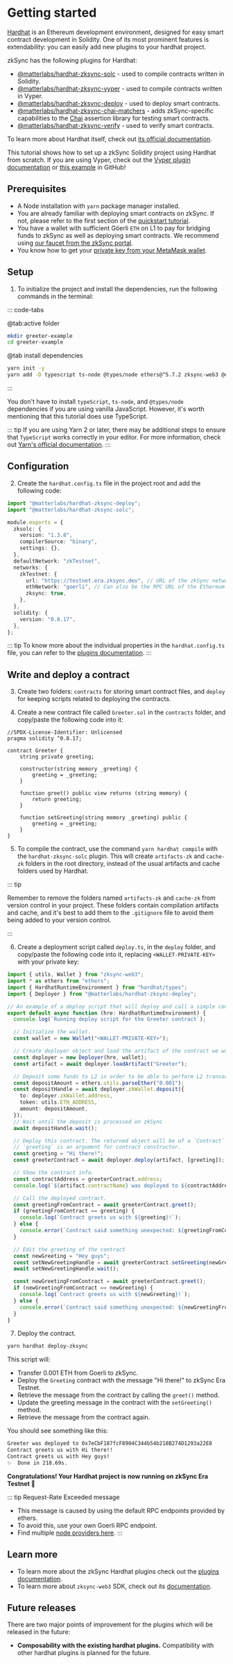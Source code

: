 # Getting started

[Hardhat](https://hardhat.org) is an Ethereum development environment, designed for easy smart contract development in Solidity. One of its most prominent features is extendability: you can easily add new plugins to your hardhat project.

zkSync has the following plugins for Hardhat:

- [@matterlabs/hardhat-zksync-solc](./hardhat-zksync-solc.md) - used to compile contracts written in Solidity.
- [@matterlabs/hardhat-zksync-vyper](./hardhat-zksync-vyper.md) - used to compile contracts written in Vyper.
- [@matterlabs/hardhat-zksync-deploy](./hardhat-zksync-deploy.md) - used to deploy smart contracts.
- [@matterlabs/hardhat-zksync-chai-matchers](./hardhat-zksync-chai-matchers.md) - adds zkSync-specific capabilities to the [Chai](https://www.chaijs.com/) assertion library for testing smart contracts.
- [@matterlabs/hardhat-zksync-verify](./hardhat-zksync-verify.md) - used to verify smart contracts.

To learn more about Hardhat itself, check out [its official documentation](https://hardhat.org/getting-started/).

This tutorial shows how to set up a zkSync Solidity project using Hardhat from scratch.
If you are using Vyper, check out the [Vyper plugin documentation](./hardhat-zksync-vyper.md) or [this example](https://github.com/matter-labs/hardhat-zksync/tree/main/examples/vyper-example) in GitHub!


## Prerequisites

- A Node installation with `yarn` package manager installed.
- You are already familiar with deploying smart contracts on zkSync. If not, please refer to the first section of the [quickstart tutorial](../../dev/building-on-zksync/hello-world.md).
- You have a wallet with sufficient Göerli `ETH` on L1 to pay for bridging funds to zkSync as well as deploying smart contracts. We recommend using [our faucet from the zkSync portal](https://goerli.portal.zksync.io/faucet).
- You know how to get your [private key from your MetaMask wallet](https://support.metamask.io/hc/en-us/articles/360015289632-How-to-export-an-account-s-private-key).

## Setup

1. To initialize the project and install the dependencies, run the following commands in the terminal:

::: code-tabs

@tab:active folder

```sh
mkdir greeter-example
cd greeter-example

```

@tab install dependencies

```sh
yarn init -y
yarn add -D typescript ts-node @types/node ethers@^5.7.2 zksync-web3 @ethersproject/hash @ethersproject/web hardhat @matterlabs/hardhat-zksync-solc @matterlabs/hardhat-zksync-deploy
```
:::

You don't have to install `typeScript`, `ts-node`, and `@types/node` dependencies if you are using vanilla JavaScript. However, it's worth mentioning that this tutorial does use TypeScript.

::: tip
If you are using Yarn 2 or later, there may be additional steps to ensure that `TypeScript` works correctly in your editor. For more information, check out [Yarn's official documentation](https://yarnpkg.com/getting-started/editor-sdks).
:::

## Configuration

2. Create the `hardhat.config.ts` file in the project root and add the following code:

```typescript
import "@matterlabs/hardhat-zksync-deploy";
import "@matterlabs/hardhat-zksync-solc";

module.exports = {
  zksolc: {
    version: "1.3.8",
    compilerSource: "binary",
    settings: {},
  },
  defaultNetwork: "zkTestnet",
  networks: {
    zkTestnet: {
      url: "https://testnet.era.zksync.dev", // URL of the zkSync network RPC
      ethNetwork: "goerli", // Can also be the RPC URL of the Ethereum network (e.g. `https://goerli.infura.io/v3/<API_KEY>`)
      zksync: true,
    },
  },
  solidity: {
    version: "0.8.17",
  },
};
```

::: tip
To know more about the individual properties in the `hardhat.config.ts` file, you can refer to the [plugins documentation](./plugins.md).
:::

## Write and deploy a contract

3. Create two folders: `contracts` for storing smart contract files, and `deploy` for keeping scripts related to deploying the contracts.

4. Create a new contract file called `Greeter.sol` in the `contracts` folder, and copy/paste the following code into it:

```solidity
//SPDX-License-Identifier: Unlicensed
pragma solidity ^0.8.17;

contract Greeter {
    string private greeting;

    constructor(string memory _greeting) {
        greeting = _greeting;
    }

    function greet() public view returns (string memory) {
        return greeting;
    }

    function setGreeting(string memory _greeting) public {
        greeting = _greeting;
    }
}
```

5. To compile the contract, use the command `yarn hardhat compile` with the `hardhat-zksync-solc` plugin. This will create `artifacts-zk` and `cache-zk` folders in the root directory, instead of the usual artifacts and cache folders used by Hardhat.

::: tip

Remember to remove the folders named `artifacts-zk` and `cache-zk` from version control in your project. These folders contain compilation artifacts and cache, and it's best to add them to the `.gitignore` file to avoid them being added to your version control.

:::

6. Create a deployment script called `deploy.ts`, in the `deploy` folder, and copy/paste the following code into it, replacing `<WALLET-PRIVATE-KEY>` with your private key:

```typescript
import { utils, Wallet } from "zksync-web3";
import * as ethers from "ethers";
import { HardhatRuntimeEnvironment } from "hardhat/types";
import { Deployer } from "@matterlabs/hardhat-zksync-deploy";

// An example of a deploy script that will deploy and call a simple contract.
export default async function (hre: HardhatRuntimeEnvironment) {
  console.log(`Running deploy script for the Greeter contract`);

  // Initialize the wallet.
  const wallet = new Wallet("<WALLET-PRIVATE-KEY>");

  // Create deployer object and load the artifact of the contract we want to deploy.
  const deployer = new Deployer(hre, wallet);
  const artifact = await deployer.loadArtifact("Greeter");

  // Deposit some funds to L2 in order to be able to perform L2 transactions.
  const depositAmount = ethers.utils.parseEther("0.001");
  const depositHandle = await deployer.zkWallet.deposit({
    to: deployer.zkWallet.address,
    token: utils.ETH_ADDRESS,
    amount: depositAmount,
  });
  // Wait until the deposit is processed on zkSync
  await depositHandle.wait();

  // Deploy this contract. The returned object will be of a `Contract` type, similarly to ones in `ethers`.
  // `greeting` is an argument for contract constructor.
  const greeting = "Hi there!";
  const greeterContract = await deployer.deploy(artifact, [greeting]);

  // Show the contract info.
  const contractAddress = greeterContract.address;
  console.log(`${artifact.contractName} was deployed to ${contractAddress}`);

  // Call the deployed contract.
  const greetingFromContract = await greeterContract.greet();
  if (greetingFromContract == greeting) {
    console.log(`Contract greets us with ${greeting}!`);
  } else {
    console.error(`Contract said something unexpected: ${greetingFromContract}`);
  }

  // Edit the greeting of the contract
  const newGreeting = "Hey guys";
  const setNewGreetingHandle = await greeterContract.setGreeting(newGreeting);
  await setNewGreetingHandle.wait();

  const newGreetingFromContract = await greeterContract.greet();
  if (newGreetingFromContract == newGreeting) {
    console.log(`Contract greets us with ${newGreeting}!`);
  } else {
    console.error(`Contract said something unexpected: ${newGreetingFromContract}`);
  }
}
```

7. Deploy the contract.

```sh
yarn hardhat deploy-zksync
```
This script will:

- Transfer 0.001 ETH from Goerli to zkSync.
- Deploy the `Greeting` contract with the message "Hi there!" to zkSync Era Testnet.
- Retrieve the message from the contract by calling the `greet()` method.
- Update the greeting message in the contract with the `setGreeting()` method.
- Retrieve the message from the contract again.

You should see something like this:

```txt
Greeter was deployed to 0x7eCbF187fcF8904C344b54b218B274D1293a22E8
Contract greets us with Hi there!!
Contract greets us with Hey guys!
✨  Done in 218.69s.

```

**Congratulations! Your Hardhat project is now running on zkSync Era Testnet 🎉**

::: tip Request-Rate Exceeded message
- This message is caused by using the default RPC endpoints provided by ethers. 
- To avoid this, use your own Goerli RPC endpoint. 
- Find multiple [node providers here](https://github.com/arddluma/awesome-list-rpc-nodes-providers).
:::

## Learn more

- To learn more about the zkSync Hardhat plugins check out the [plugins documentation](./plugins).
- To learn more about `zksync-web3` SDK, check out its [documentation](../js/).
## Future releases

There are two major points of improvement for the plugins which will be released in the future:

- **Composability with the existing hardhat plugins.** Compatibility with other hardhat plugins is planned for the future.
